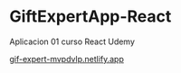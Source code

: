 # GiftExpertApp-React
Aplicacion 01 curso React Udemy

[gif-expert-mvpdvlp.netlify.app](https://gif-expert-mvpdvlp.netlify.app/)
